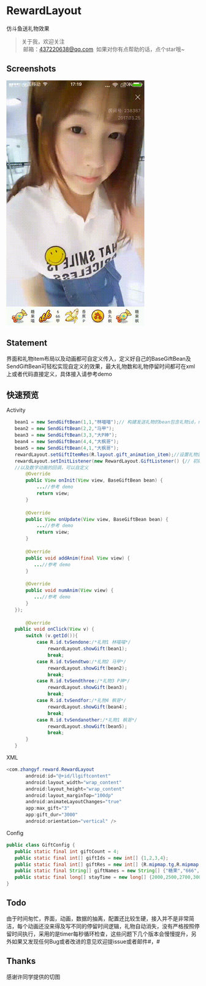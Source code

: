 # RewardLayout
仿斗鱼送礼物效果
> 关于我，欢迎关注  
  邮箱：437220638@qq.com
  如果对你有点帮助的话，点个star哦~
 
## Screenshots
![image](/screenshots/photo.gif)

## Statement
界面和礼物item布局以及动画都可自定义传入，定义好自己的BaseGiftBean及SendGiftBean可轻松实现自定义的效果，最大礼物数和礼物停留时间都可在xml上或者代码直接定义，具体接入请参考demo

## 快速预览
Activity
 ```java
    bean1 = new SendGiftBean(1,1,"林喵喵");// 构建发送礼物的bean包含礼物id，name和userid,username
    bean2 = new SendGiftBean(2,2,"马甲");
    bean3 = new SendGiftBean(3,3,"大P神");
    bean4 = new SendGiftBean(4,4,"大枫哥");
    bean5 = new SendGiftBean(4,1,"大枫哥");
    rewardLayout.setGiftItemRes(R.layout.gift_animation_item);//设置礼物item布局
    rewardLayout.setInitListener(new RewardLayout.GiftListener() {// 初始化，更新，载入动画，
    //以及数字动画的回调，可以自定义
        @Override
        public View onInit(View view, BaseGiftBean bean) {
            ...//参考 demo
            return view;
        }

        @Override
        public View onUpdate(View view, BaseGiftBean bean) {
            ...//参考 demo
            return view;
        }

        @Override
        public void addAnim(final View view) {
           ...//参考 demo
        }

        @Override
        public void numAnim(View view) {
           ...//参考 demo
        }
    });
        
        @Override
    public void onClick(View v) {
        switch (v.getId()){
            case R.id.tvSendone:/*礼物1 林喵喵*/
                rewardLayout.showGift(bean1);
                break;
            case R.id.tvSendtwo:/*礼物2 马甲*/
                rewardLayout.showGift(bean2);
                break;
            case R.id.tvSendthree:/*礼物3 P神*/
                rewardLayout.showGift(bean3);
                break;
            case R.id.tvSendfor:/*礼物4 枫哥*/
                rewardLayout.showGift(bean4);
                break;
            case R.id.tvSendanother:/*礼物1 枫哥*/
                rewardLayout.showGift(bean5);
                break;
        }
    }
```
XML
 ```java
<com.zhangyf.reward.RewardLayout
        android:id="@+id/llgiftcontent"
        android:layout_width="wrap_content"
        android:layout_height="wrap_content"
        android:layout_marginTop="100dp"
        android:animateLayoutChanges="true"
        app:max_gift="3"
        app:gift_dur="3000"
        android:orientation="vertical" />
```
Config
 ```java
 public class GiftConfig {
    public static final int giftCount = 4;
    public static final int[] giftIds = new int[] {1,2,3,4};
    public static final int[] giftRes = new int[] {R.mipmap.tg,R.mipmap.good,R.mipmap.banana,R.mipmap.yw};
    public static final String[] giftNames = new String[] {"糖果","666","小香蕉","鱼丸"};
    public static final long[] stayTime = new long[] {2000,2500,2700,3000};
}
 ```
## Todo
由于时间匆忙，界面，动画，数据的抽离，配置还比较生硬，接入并不是非常简洁，每个动画还没来得及写不同的停留时间逻辑，礼物自动消失，没有严格按照停留时间执行，采用的是timer每秒循环检查，这些问题下几个版本会慢慢提升，另外如果又发现任何Bug或者改进的意见欢迎提issue或者邮件#，#

## Thanks
感谢许同学提供的切图
